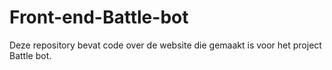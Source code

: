 # Front-end-Battle-bot
Deze repository bevat code over de website die gemaakt is voor het project Battle bot.
